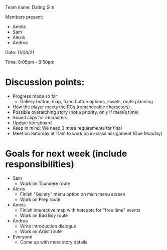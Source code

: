 Team name: Dating Sim

Members present:
* Amela
* Sam
* Alexis
* Andrea

Date: 11/04/21

Time: 8:05pm - 8:50pm

# Discussion points: 

* Progress made so far
  * Gallery button, map, fixed button options, assets, route planning
* How the player meets the RCs (romanceable characters)
* Possible overarching story (not a priority, only if there’s time)
* Sound clips for characters
* Update storyboard
* Keep in mind: We need 3 more requirements for final
* Meet on Saturday at 11am to work on in-class assignment (Due Monday)


# Goals for next week (include responsibilities)

* Sam
  * Work on Tsundere route
* Alexis
  * Finish "Gallery" menu option on main menu screen
  * Work on Prep route
* Amela
  * Finish interactive map with hotspots for "free time" events
  * Work on Bad Boy route
* Andrea
  * Write introduction dialogue
  * Work on Artist route
* Everyone
  * Come up with more story details